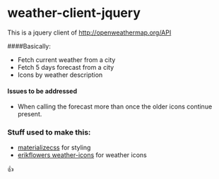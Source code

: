 # weather-client-jquery

This is a jquery client of http://openweathermap.org/API

####Basically:
 * Fetch current weather from a city
 * Fetch 5 days forecast from a city
 * Icons by weather description



#### Issues to be addressed
  * When calling the forecast more than once the older icons continue present.


### Stuff used to make this:

 * [materializecss](http://materializecss.com) for styling
 * [erikflowers weather-icons](https://erikflowers.github.io/weather-icons) for weather icons
 
 :+1:

